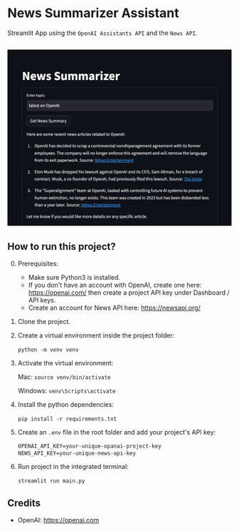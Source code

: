 # News Summarizer Assistant

Streamlit App using the `OpenAI Assistants API` and the `News API`.


![project-image](image.png)
---

## How to run this project?

0. Prerequisites:

   - Make sure Python3 is installed.
   - If you don't have an account with OpenAI, create one here: https://openai.com/ then create a project API key under Dashboard / API keys.
   - Create an account for News API here: https://newsapi.org/

1. Clone the project.

2. Create a virtual environment inside the project folder:

   `python -m venv venv`

3. Activate the virtual environment:

   Mac: `source venv/bin/activate`

   Windows: `venv\Scripts\activate`

4. Install the python dependencies:

   `pip install -r requirements.txt`


5. Create an `.env` file in the root folder and add your project's API key:

   ```
   OPENAI_API_KEY=your-unique-opanai-project-key
   NEWS_API_KEY=your-unique-news-api-key
   ```

6. Run project in the integrated terminal:

   `streamlit run main.py`


## Credits


- OpenAI: https://openai.com
